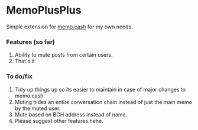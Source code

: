# MemoPlusPlus
Simple extension for [memo.cash](https://memo.cash/) for my own needs.

### Features (so far)
1. Ability to mute posts from certain users.
2. That's it

### To do/fix
1. Tidy up things up so its easier to maintain in case of major changes to memo.cash
2. Muting hides an entire conversation chain instead of just the main memo by the muted user.
3. Mute based on BCH address instead of name. 
4. Please suggest other features hehe.

